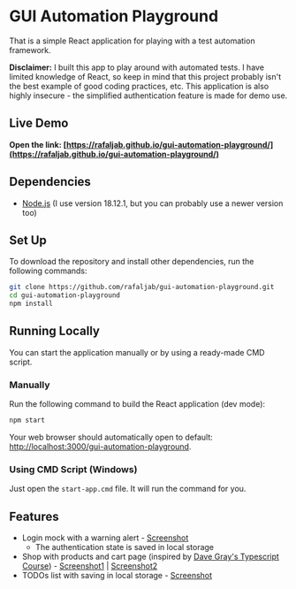 # GUI Automation Playground
That is a simple React application for playing with a test automation framework.

**Disclaimer:** I built this app to play around with automated tests. I have limited knowledge of React, so keep in mind that this project probably isn't the best example of good coding practices, etc.
This application is also highly insecure - the simplified authentication feature is made for demo use.

## Live Demo
**Open the link: [https://rafaljab.github.io/gui-automation-playground/](https://rafaljab.github.io/gui-automation-playground/)**

## Dependencies
* [Node.js](https://nodejs.org/) (I use version 18.12.1, but you can probably use a newer version too)

## Set Up
To download the repository and install other dependencies, run the following commands:
```bash
git clone https://github.com/rafaljab/gui-automation-playground.git
cd gui-automation-playground
npm install
```

## Running Locally
You can start the application manually or by using a ready-made CMD script.

### Manually
Run the following command to build the React application (dev mode):
```bash
npm start
```
Your web browser should automatically open to default: [http://localhost:3000/gui-automation-playground](http://localhost:3000/gui-automation-playground).

### Using CMD Script (Windows)
Just open the `start-app.cmd` file. It will run the command for you.

## Features
* Login mock with a warning alert - [Screenshot](attachments/login.png)
    * The authentication state is saved in local storage
* Shop with products and cart page (inspired by [Dave Gray's Typescript Course](https://github.com/gitdagray/typescript-course)) - [Screenshot1](attachments/shop1.png) | [Screenshot2](attachments/shop2.png)
* TODOs list with saving in local storage - [Screenshot](attachments/todos.png)

